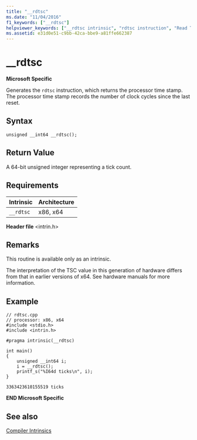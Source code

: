 ```yaml
---
title: "__rdtsc"
ms.date: "11/04/2016"
f1_keywords: ["__rdtsc"]
helpviewer_keywords: ["__rdtsc intrinsic", "rdtsc instruction", "Read Time Stamp Counter instruction"]
ms.assetid: e31d0e51-c9bb-42ca-bbe9-a81ffe662387
---
```

# __rdtsc

**Microsoft Specific**

Generates the `rdtsc` instruction, which returns the processor time stamp. The processor time stamp records the number of clock cycles since the last reset.

## Syntax

```
unsigned __int64 __rdtsc();
```

## Return Value

A 64-bit unsigned integer representing a tick count.

## Requirements

|Intrinsic|Architecture|
|---------------|------------------|
|`__rdtsc`|x86, x64|

**Header file** \<intrin.h>

## Remarks

This routine is available only as an intrinsic.

The interpretation of the TSC value in this generation of hardware differs from that in earlier versions of x64. See hardware manuals for more information.

## Example

```
// rdtsc.cpp
// processor: x86, x64
#include <stdio.h>
#include <intrin.h>

#pragma intrinsic(__rdtsc)

int main()
{
    unsigned __int64 i;
    i = __rdtsc();
    printf_s("%I64d ticks\n", i);
}
```

```Output
3363423610155519 ticks
```

**END Microsoft Specific**

## See also

[Compiler Intrinsics](../intrinsics/compiler-intrinsics.md)
